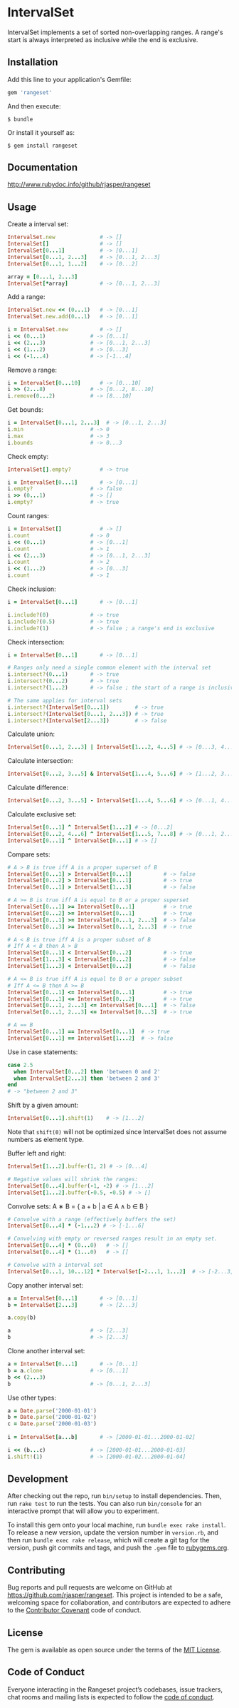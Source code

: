 # IntervalSet

IntervalSet implements a set of sorted non-overlapping ranges. A range's start is always interpreted as inclusive while the end is exclusive.

## Installation

Add this line to your application's Gemfile:

```ruby
gem 'rangeset'
```

And then execute:

    $ bundle

Or install it yourself as:

    $ gem install rangeset

## Documentation

http://www.rubydoc.info/github/rjasper/rangeset

## Usage

Create a interval set:

```ruby
IntervalSet.new              # -> []
IntervalSet[]                # -> []
IntervalSet[0...1]           # -> [0...1]
IntervalSet[0...1, 2...3]    # -> [0...1, 2...3]
IntervalSet[0...1, 1...2]    # -> [0...2]

array = [0...1, 2...3]
IntervalSet[*array]          # -> [0...1, 2...3]
```

Add a range:

```ruby
IntervalSet.new << (0...1)   # -> [0...1]
IntervalSet.new.add(0...1)   # -> [0...1]

i = IntervalSet.new          # -> []
i << (0...1)              # -> [0...1]
i << (2...3)              # -> [0...1, 2...3]
i << (1...2)              # -> [0...3]
i << (-1...4)             # -> [-1...4]
```

Remove a range:

```ruby
i = IntervalSet[0...10]      # -> [0...10]
i >> (2...8)              # -> [0...2, 8...10]
i.remove(0...2)           # -> [8...10]
```

Get bounds:

```ruby
i = IntervalSet[0...1, 2...3]  # -> [0...1, 2...3]
i.min                     # -> 0
i.max                     # -> 3
i.bounds                  # -> 0...3
```

Check empty:

```ruby
IntervalSet[].empty?         # -> true

i = IntervalSet[0...1]       # -> [0...1]
i.empty?                  # -> false
i >> (0...1)              # -> []
i.empty?                  # -> true
```

Count ranges:

```ruby
i = IntervalSet[]            # -> []
i.count                   # -> 0
i << (0...1)              # -> [0...1]
i.count                   # -> 1
i << (2...3)              # -> [0...1, 2...3]
i.count                   # -> 2
i << (1...2)              # -> [0...3]
i.count                   # -> 1
```

Check inclusion:

```ruby
i = IntervalSet[0...1]       # -> [0...1]

i.include?(0)             # -> true
i.include?(0.5)           # -> true
i.include?(1)             # -> false ; a range's end is exclusive
```

Check intersection:

```ruby
i = IntervalSet[0...1]       # -> [0...1]

# Ranges only need a single common element with the interval set
i.intersect?(0...1)       # -> true
i.intersect?(0...2)       # -> true
i.intersect?(1...2)       # -> false ; the start of a range is inclusive but the end exclusive

# The same applies for interval sets
i.intersect?(IntervalSet[0...1])        # -> true
i.intersect?(IntervalSet[0...1, 2...3]) # -> true
i.intersect?(IntervalSet[2...3])        # -> false
```

Calculate union:

```ruby
IntervalSet[0...1, 2...3] | IntervalSet[1...2, 4...5] # -> [0...3, 4...5]
```

Calculate intersection:

```ruby
IntervalSet[0...2, 3...5] & IntervalSet[1...4, 5...6] # -> [1...2, 3...4]
```

Calculate difference:

```ruby
IntervalSet[0...2, 3...5] - IntervalSet[1...4, 5...6] # -> [0...1, 4...5]
```

Calculate exclusive set:

```ruby
IntervalSet[0...1] ^ IntervalSet[1...2] # -> [0...2]
IntervalSet[0...2, 4...6] ^ IntervalSet[1...5, 7...8] # -> [0...1, 2...4, 5...6, 7...8]
IntervalSet[0...1] ^ IntervalSet[0...1] # -> []
```

Compare sets:

```ruby
# A > B is true iff A is a proper superset of B
IntervalSet[0...1] > IntervalSet[0...1]          # -> false 
IntervalSet[0...2] > IntervalSet[0...1]          # -> true 
IntervalSet[0...1] > IntervalSet[1...3]          # -> false

# A >= B is true iff A is equal to B or a proper superset
IntervalSet[0...1] >= IntervalSet[0...1]         # -> true 
IntervalSet[0...2] >= IntervalSet[0...1]         # -> true 
IntervalSet[0...1] >= IntervalSet[0...1, 2...3]  # -> false
IntervalSet[0...3] >= IntervalSet[0...1, 2...3]  # -> true

# A < B is true iff A is a proper subset of B 
# Iff A < B then A > B
IntervalSet[0...1] < IntervalSet[0...2]          # -> true 
IntervalSet[1...3] < IntervalSet[0...2]          # -> false 
IntervalSet[1...3] < IntervalSet[0...2]          # -> false

# A <= B is true iff A is equal to B or a proper subset
# Iff A <= B then A >= B
IntervalSet[0...1] <= IntervalSet[0...1]         # -> true
IntervalSet[0...1] <= IntervalSet[0...2]         # -> true 
IntervalSet[0...1, 2...3] <= IntervalSet[0...1]  # -> false 
IntervalSet[0...1, 2...3] <= IntervalSet[0...3]  # -> true 

# A == B
IntervalSet[0...1] == IntervalSet[0...1]  # -> true
IntervalSet[0...1] == IntervalSet[1...2]  # -> false
```

Use in case statements:

```ruby
case 2.5
  when IntervalSet[0...2] then 'between 0 and 2'
  when IntervalSet[2...3] then 'between 2 and 3'
end
# -> "between 2 and 3"
```

Shift by a given amount:

```ruby
IntervalSet[0...1].shift(1)    # -> [1...2] 
```

Note that `shift(0)` will not be optimized since IntervalSet does not assume numbers as element type.

Buffer left and right:

```ruby
IntervalSet[1...2].buffer(1, 2) # -> [0...4]

# Negative values will shrink the ranges:
IntervalSet[0...4].buffer(-1, -2) # -> [1...2]
IntervalSet[1...2].buffer(-0.5, -0.5) # -> []
```

Convolve sets: A ∗ B = { a + b | a ∈ A ∧ b ∈ B }

```ruby
# Convolve with a range (effectively buffers the set)
IntervalSet[0...4] * (-1...2) # -> [-1...6] 

# Convolving with empty or reversed ranges result in an empty set.
IntervalSet[0...4] * (0...0)   # -> []
IntervalSet[0...4] * (1...0)   # -> []

# Convolve with a interval set
IntervalSet[0...1, 10...12] * IntervalSet[-2...1, 1...2]  # -> [-2...3, 8...14] 
```

Copy another interval set:

```ruby
a = IntervalSet[0...1]       # -> [0...1] 
b = IntervalSet[2...3]       # -> [2...3] 

a.copy(b)

a                         # -> [2...3] 
b                         # -> [2...3] 
```

Clone another interval set:

```ruby
a = IntervalSet[0...1]       # -> [0...1] 
b = a.clone               # -> [0...1] 
b << (2...3)
b                         # -> [0...1, 2...3] 
```

Use other types:

```ruby
a = Date.parse('2000-01-01') 
b = Date.parse('2000-01-02')
c = Date.parse('2000-01-03') 
 
i = IntervalSet[a...b]       # -> [2000-01-01...2000-01-02]

i << (b...c)              # -> [2000-01-01...2000-01-03] 
i.shift!(1)               # -> [2000-01-02...2000-01-04]
```


## Development

After checking out the repo, run `bin/setup` to install dependencies. Then, run `rake test` to run the tests. You can also run `bin/console` for an interactive prompt that will allow you to experiment.

To install this gem onto your local machine, run `bundle exec rake install`. To release a new version, update the version number in `version.rb`, and then run `bundle exec rake release`, which will create a git tag for the version, push git commits and tags, and push the `.gem` file to [rubygems.org](https://rubygems.org).

## Contributing

Bug reports and pull requests are welcome on GitHub at https://github.com/rjasper/rangeset. This project is intended to be a safe, welcoming space for collaboration, and contributors are expected to adhere to the [Contributor Covenant](http://contributor-covenant.org) code of conduct.

## License

The gem is available as open source under the terms of the [MIT License](https://opensource.org/licenses/MIT).

## Code of Conduct

Everyone interacting in the Rangeset project’s codebases, issue trackers, chat rooms and mailing lists is expected to follow the [code of conduct](https://github.com/rjasper/rangeset/blob/master/CODE_OF_CONDUCT.md).
